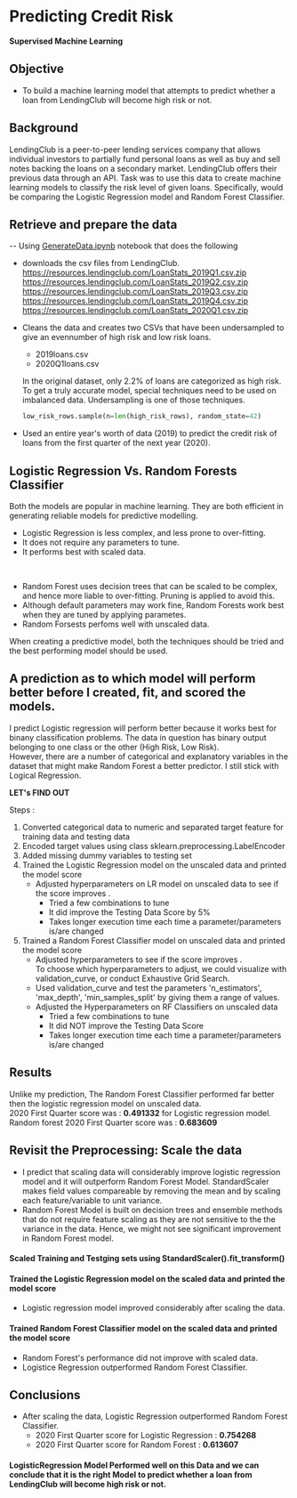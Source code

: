 # Predicting Credit Risk
**Supervised Machine Learning**

## Objective 
* To build a machine learning model that attempts to predict whether a loan from LendingClub will become high risk or not.

## Background
LendingClub is a peer-to-peer lending services company that allows individual investors to partially fund personal loans as well as buy and sell notes backing the loans on a secondary market. LendingClub offers their previous data through an API.
Task was to use this data to create machine learning models to classify the risk level of given loans. Specifically, would be comparing the Logistic Regression model and Random Forest Classifier.

## Retrieve and prepare the data
-- Using [GenerateData.ipynb](Resources/Generator/GenerateData.ipynb) notebook that does the following
*   downloads the csv files from LendingClub.  
    https://resources.lendingclub.com/LoanStats_2019Q1.csv.zip
    https://resources.lendingclub.com/LoanStats_2019Q2.csv.zip
    https://resources.lendingclub.com/LoanStats_2019Q3.csv.zip
    https://resources.lendingclub.com/LoanStats_2019Q4.csv.zip
    https://resources.lendingclub.com/LoanStats_2020Q1.csv.zip

*   Cleans the data and creates two CSVs that have been undersampled to give an evennumber of high risk and low risk loans.
   
    * 2019loans.csv  
    * 2020Q1loans.csv

    In the original dataset, only 2.2% of loans are categorized as high risk. To get a truly accurate model, special techniques need to be used on imbalanced data. Undersampling is one of those techniques.

    ```python
    low_risk_rows.sample(n=len(high_risk_rows), random_state=42)
    ```
    
    
* Used an entire year's worth of data (2019) to predict the credit risk of loans from the first quarter of the next year (2020).

## Logistic Regression Vs. Random Forests Classifier

Both the models are popular in machine learning. They are both efficient in generating reliable models for predictive modelling.

* Logistic Regression is less complex, and less prone to over-fitting. 
* It does not require any parameters to tune.
* It performs best with scaled data.  
<br />

* Random Forest uses decision trees that can be scaled to be complex, and hence more liable to over-fitting. Pruning is applied to avoid this.
* Although default parameters may work fine, Random Forests work best when they are tuned by applying parametes.
* Random Forsests perfoms well with unscaled data. 

When creating a predictive model, both the techniques should be tried and the best performing model should be used.

## A prediction as to which model will perform better before I created, fit, and scored the models. 
I predict Logistic regression will perform better because it works best for binany classification problems. The data in question has binary output belonging to one class or the other (High Risk, Low Risk).  
However, there are a number of categorical and explanatory variables in the dataset that might make Random Forest a better predictor. 
I still stick with Logical Regression.

**LET's FIND OUT**

Steps :
1. Converted categorical data to numeric and separated target feature for training data and testing data
2. Encoded target values using class sklearn.preprocessing.LabelEncoder
3. Added missing dummy variables to testing set
4. Trained the Logistic Regression model on the unscaled data and printed the model score
    * Adjusted hyperparameters on LR model on unscaled data to see if the score improves .
        * Tried a few combinations to tune
        * It did improve the Testing Data Score by 5%
        * Takes longer execution time each time a parameter/parameters is/are changed
6. Trained a Random Forest Classifier model on unscaled data and printed the model score  
    * Adjusted hyperparameters to see if the score improves .  
    To choose which hyperparameters to adjust, we could visualize with validation_curve, or conduct Exhaustive Grid Search. 
     * Used validation_curve and test the parameters 'n_estimators', 'max_depth', 'min_samples_split' by giving them a range of values.       
     * Adjusted the Hyperparameters on RF Classifiers on unscaled data 
        * Tried a few combinations to tune
        * It did NOT improve the Testing Data Score 
        * Takes longer execution time each time a parameter/parameters is/are changed
## Results
Unlike my prediction, The Random Forest Classifier performed far better then the logistic regression model on unscaled data.   
2020 First Quarter score was : **0.491332** for Logistic regression model.  
Random forest 2020 First Quarter score was : **0.683609** 
## Revisit the Preprocessing: Scale the data
 * I predict that scaling data will considerably improve logistic regression model and it will outperform Random Forest Model. 
 StandardScaler makes field values compareable by removing the mean and by scaling each feature/variable to unit variance.
 * Random Forest Model is built on decision trees and ensemble methods that do not require feature scaling as they are not sensitive to the the variance in the data. Hence, we might not see significant improvement in Random Forest model.  

#### Scaled Training and Testging sets using StandardScaler().fit_transform()
#### Trained the Logistic Regression model on the scaled data and printed the model score
* Logistic regression model improved considerably after scaling the data.
#### Trained Random Forest Classifier model on the scaled data and printed the model score
* Random Forest's performance did not improve with scaled data.
* Logistice Regression outperformed Random Forest Classifier.
## Conclusions
* After scaling the data, Logistic Regression outperformed Random Forest Classifier.
    * 2020 First Quarter score for Logistic Regression : **0.754268** 
    * 2020 First Quarter score for Random Forest       : **0.613607** 
#### LogisticRegression Model Performed well on this Data and we can conclude that it is the right Model to predict whether a loan from LendingClub will become high risk or not.

